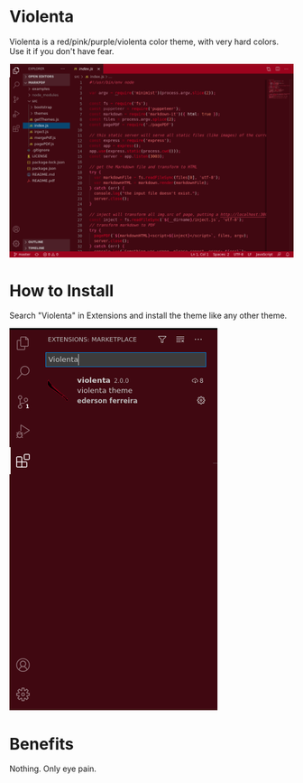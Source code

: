 # Violenta

Violenta is a red/pink/purple/violenta color theme, with very hard colors. Use it if you don't have fear.

![Capture-1](https://raw.githubusercontent.com/edersonferreira/violenta-vscode/main/assets/capture-1.png)

# How to Install

Search "Violenta" in Extensions and install the theme like any other theme.

![Install](https://raw.githubusercontent.com/edersonferreira/violenta-vscode/main/assets/capture-2.png)

# Benefits

Nothing. Only eye pain.
